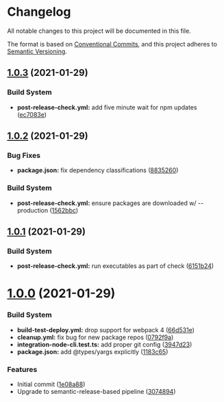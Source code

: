 # Changelog

All notable changes to this project will be documented in this file.

The format is based on [Conventional Commits][13], and this project adheres to
[Semantic Versioning][14].

## [1.0.3][15] (2021-01-29)

### Build System

- **post-release-check.yml:** add five minute wait for npm updates
  ([ec7083e][16])

## [1.0.2][1] (2021-01-29)

### Bug Fixes

- **package.json:** fix dependency classifications ([8835260][2])

### Build System

- **post-release-check.yml:** ensure packages are downloaded w/ --production
  ([1562bbc][3])

## [1.0.1][4] (2021-01-29)

### Build System

- **post-release-check.yml:** run executables as part of check ([6151b24][5])

# [1.0.0][6] (2021-01-29)

### Build System

- **build-test-deploy.yml:** drop support for webpack 4 ([66d531e][7])
- **cleanup.yml:** fix bug for new package repos ([0792f9a][8])
- **integration-node-cli.test.ts:** add proper git config ([3947d23][9])
- **package.json:** add @types/yargs explicitly ([1183c65][10])

### Features

- Initial commit ([1e08a88][11])
- Upgrade to semantic-release-based pipeline ([3074894][12])

[1]: https://github.com/Xunnamius/git-add-then-commit/compare/v1.0.1...v1.0.2
[2]:
  https://github.com/Xunnamius/git-add-then-commit/commit/88352606b5b11b50da45b91eb521abbe0619d6ba
[3]:
  https://github.com/Xunnamius/git-add-then-commit/commit/1562bbc9cf6d921907128ea61988d3a19b1d853f
[4]: https://github.com/Xunnamius/git-add-then-commit/compare/v1.0.0...v1.0.1
[5]:
  https://github.com/Xunnamius/git-add-then-commit/commit/6151b2452394e6c8bd9dee9c0c53706edeb6ce77
[6]:
  https://github.com/Xunnamius/git-add-then-commit/compare/1e08a889343fac542b4196a2d0b77fc7feb26a50...v1.0.0
[7]:
  https://github.com/Xunnamius/git-add-then-commit/commit/66d531e72db3cc2978fef77d643bd9c000101728
[8]:
  https://github.com/Xunnamius/git-add-then-commit/commit/0792f9a4e62cf816840fc67a53848bdc8e97a9c3
[9]:
  https://github.com/Xunnamius/git-add-then-commit/commit/3947d237b2562b8a78b06a98bc6e6d417356dc20
[10]:
  https://github.com/Xunnamius/git-add-then-commit/commit/1183c65a74fed20b2a7e71cbbd5f8577f7ec8b27
[11]:
  https://github.com/Xunnamius/git-add-then-commit/commit/1e08a889343fac542b4196a2d0b77fc7feb26a50
[12]:
  https://github.com/Xunnamius/git-add-then-commit/commit/307489496f94132a1d074374e6dc4d1bc57b0df6
[13]: https://conventionalcommits.org
[14]: https://semver.org
[15]: https://github.com/Xunnamius/git-add-then-commit/compare/v1.0.2...v1.0.3
[16]:
  https://github.com/Xunnamius/git-add-then-commit/commit/ec7083eab998634a7d85da2d669e332ceaa0c0c2
